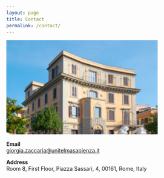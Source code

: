 ```yaml
---
layout: page
title: Contact
permalink: /contact/
---
```


 <img src="unitelma.png" style="width:400px;"/>

**Email**   
 giorgia.zaccaria@unitelmasapienza.it 

**Address** \
 Room 8, First Floor, Piazza Sassari, 4, 00161, Rome, Italy 
